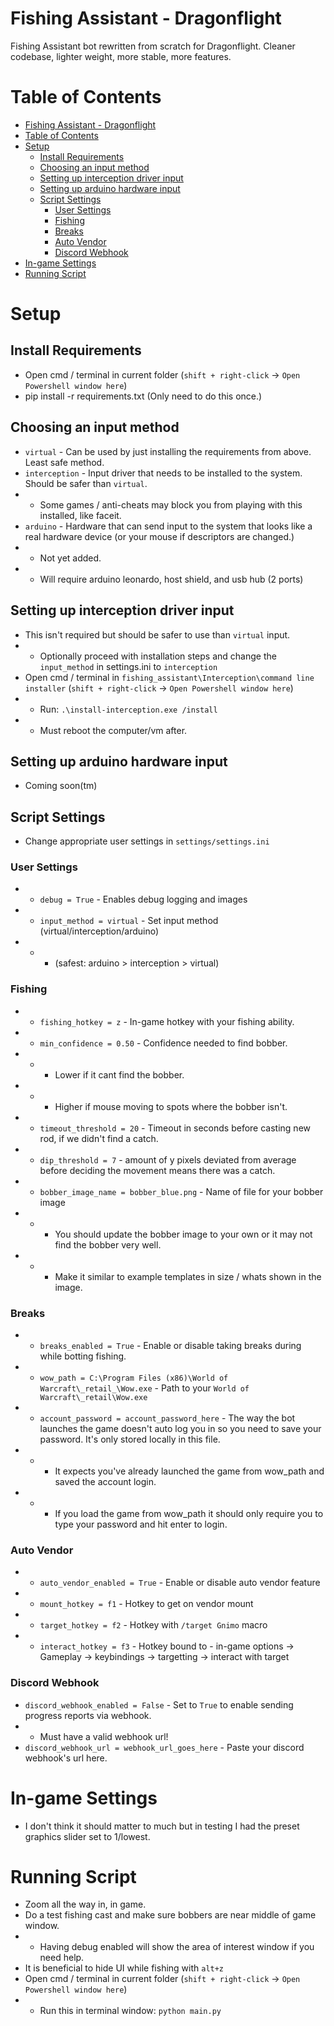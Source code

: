 # Fishing Assistant - Dragonflight
Fishing Assistant bot rewritten from scratch for Dragonflight. Cleaner codebase, lighter weight, more stable, more features.

# Table of Contents
- [Fishing Assistant - Dragonflight](#fishing-assistant---dragonflight)
- [Table of Contents](#table-of-contents)
- [Setup](#setup)
  - [Install Requirements](#install-requirements)
  - [Choosing an input method](#choosing-an-input-method)
  - [Setting up interception driver input](#setting-up-interception-driver-input)
  - [Setting up arduino hardware input](#setting-up-arduino-hardware-input)
  - [Script Settings](#script-settings)
    - [User Settings](#user-settings)
    - [Fishing](#fishing)
    - [Breaks](#breaks)
    - [Auto Vendor](#auto-vendor)
    - [Discord Webhook](#discord-webhook)
- [In-game Settings](#in-game-settings)
- [Running Script](#running-script)

# Setup
## Install Requirements
* Open cmd / terminal in current folder (`shift + right-click` -> `Open Powershell window here`)
* pip install -r requirements.txt (Only need to do this once.)

## Choosing an input method
* `virtual` - Can be used by just installing the requirements from above. Least safe method.
* `interception` - Input driver that needs to be installed to the system. Should be safer than `virtual`.
* * Some games / anti-cheats may block you from playing with this installed, like faceit.
* `arduino` - Hardware that can send input to the system that looks like a real hardware device (or your mouse if descriptors are changed.)
* * Not yet added.
* * Will require arduino leonardo, host shield, and usb hub (2 ports)

## Setting up interception driver input
* This isn't required but should be safer to use than `virtual` input. 
* * Optionally proceed with installation steps and change the `input_method` in settings.ini to `interception`
* Open cmd / terminal in `fishing_assistant\Interception\command line installer` (`shift + right-click` -> `Open Powershell window here`)
* * Run: `.\install-interception.exe /install`
* * Must reboot the computer/vm after.

## Setting up arduino hardware input
* Coming soon(tm)

## Script Settings
* Change appropriate user settings in `settings/settings.ini`

### User Settings
* * `debug = True` - Enables debug logging and images
* * `input_method = virtual` - Set input method (virtual/interception/arduino) 
* * * (safest: arduino > interception > virtual)

### Fishing
* * `fishing_hotkey = z` - In-game hotkey with your fishing ability.
* * `min_confidence = 0.50` - Confidence needed to find bobber. 
* * * Lower if it cant find the bobber.
* * * Higher if mouse moving to spots where the bobber isn't.
* * `timeout_threshold = 20`  - Timeout in seconds before casting new rod, if we didn't find a catch.
* * `dip_threshold = 7`  - amount of y pixels deviated from average before deciding the movement means there was a catch.
* * `bobber_image_name = bobber_blue.png` - Name of file for your bobber image
* * * You should update the bobber image to your own or it may not find the bobber very well.
* * * Make it similar to example templates in size / whats shown in the image.

### Breaks
* * `breaks_enabled = True` - Enable or disable taking breaks during while botting fishing.
* * `wow_path = C:\Program Files (x86)\World of Warcraft\_retail_\Wow.exe` - Path to your `World of Warcraft\_retail\Wow.exe`
* * `account_password = account_password_here` - The way the bot launches the game doesn't auto log you in so you need to save your password. It's only stored locally in this file.
* * * It expects you've already launched the game from wow_path and saved the account login.
* * * If you load the game from wow_path it should only require you to type your password and hit enter to login.

### Auto Vendor
* * `auto_vendor_enabled = True` - Enable or disable auto vendor feature
* * `mount_hotkey = f1` - Hotkey to get on vendor mount
* * `target_hotkey = f2` - Hotkey with `/target Gnimo` macro
* * `interact_hotkey = f3` - Hotkey bound to - in-game options -> Gameplay -> keybindings -> targetting -> interact with target

### Discord Webhook
* `discord_webhook_enabled = False` - Set to `True` to enable sending progress reports via webhook.
* * Must have a valid webhook url!
* `discord_webhook_url = webhook_url_goes_here` - Paste your discord webhook's url here.

# In-game Settings
* I don't think it should matter to much but in testing I had the preset graphics slider set to 1/lowest.

# Running Script
* Zoom all the way in, in game.
* Do a test fishing cast and make sure bobbers are near middle of game window.
* * Having debug enabled will show the area of interest window if you need help.
* It is beneficial to hide UI while fishing with `alt+z`
* Open cmd / terminal in current folder (`shift + right-click` -> `Open Powershell window here`)
* * Run this in terminal window: `python main.py`
